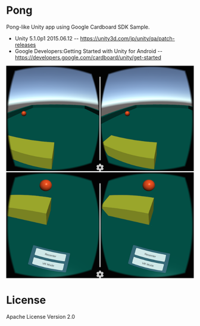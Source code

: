 # Pong

Pong-like Unity app using Google Cardboard SDK Sample.

- Unity 5.1.0p1 2015.06.12
-- https://unity3d.com/jp/unity/qa/patch-releases
- Google Developers:Getting Started with Unity for Android
-- https://developers.google.com/cardboard/unity/get-started

![Figure 1 Cardboard-01](pong-cardboard-01.png)
![Figure 2 Cardboard-02](pong-cardboard-02.png)

# License

Apache License Version 2.0

